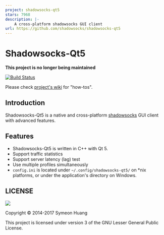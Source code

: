 ```yaml
---
project: shadowsocks-qt5
stars: 7968
description: |-
    A cross-platform shadowsocks GUI client
url: https://github.com/shadowsocks/shadowsocks-qt5
---
```


Shadowsocks-Qt5
===============

**This project is no longer being maintained**

[![Build Status](https://travis-ci.org/shadowsocks/shadowsocks-qt5.svg?branch=master)](https://travis-ci.org/shadowsocks/shadowsocks-qt5)

Please check [project's wiki](https://github.com/shadowsocks/shadowsocks-qt5/wiki) for "how-tos".

Introduction
------------

Shadowsocks-Qt5 is a native and cross-platform [shadowsocks](http://shadowsocks.org) GUI client with advanced features.

Features
--------

- Shadowsocks-Qt5 is written in C++ with Qt 5.
- Support traffic statistics
- Support server latency (lag) test
- Use multiple profiles simultaneously
- `config.ini` is located under `~/.config/shadowsocks-qt5/` on \*nix platforms, or under the application's directory on Windows.

LICENSE
-------

![](http://www.gnu.org/graphics/lgplv3-147x51.png)

Copyright © 2014-2017 Symeon Huang

This project is licensed under version 3 of the GNU Lesser General Public License.

